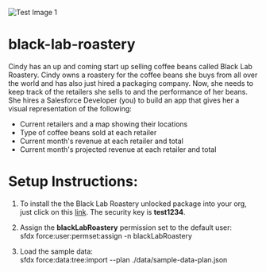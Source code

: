 ![Test Image 1](http://craftbeerpassport-b860.kxcdn.com/wp-content/uploads/2018/10/Black-Lab-Brewing-Logo.png)
# black-lab-roastery

Cindy has an up and coming start up selling coffee beans called Black Lab Roastery. Cindy owns a roastery for the coffee beans she buys from all over the world and has also just hired a packaging company. Now, she needs to keep track of the retailers she sells to and the performance of her beans. She hires a Salesforce Developer (you) to build an app that gives her a visual representation of the following:<br/>
<ul>
  <li>Current retailers and a map showing their locations</li>
  <li>Type of coffee beans sold at each retailer</li>
  <li>Current month's revenue at each retailer and total</li>
  <li>Current month's projected revenue at each retailer and total</li>
</ul>

# Setup Instructions:

1. To install the the Black Lab Roastery unlocked package into your org, just click on this <a href="https://login.salesforce.com/packaging/installPackage.apexp?p0=04t1I0000036w4tQAA" target="_new">link</a>. The security key is <b>test1234</b>.

2. Assign the <b>blackLabRoastery</b> permission set to the default user:<br/>
sfdx force:user:permset:assign -n blackLabRoastery

3. Load the sample data:<br/>
sfdx force:data:tree:import --plan ./data/sample-data-plan.json
